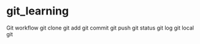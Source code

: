 # git_learning
Git workflow
git clone
git add
git commit
git push
git status
git log
git local
git 
